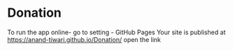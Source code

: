 # Donation

To run the app online-
go to setting -
GitHub Pages
 Your site is published at  https://anand-tiwari.github.io/Donation/
 open the link 
